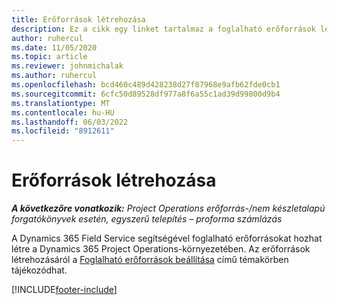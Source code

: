 ```yaml
---
title: Erőforrások létrehozása
description: Ez a cikk egy linket tartalmaz a foglalható erőforrások létrehozásával kapcsolatos információkhoz.
author: ruhercul
ms.date: 11/05/2020
ms.topic: article
ms.reviewer: johnmichalak
ms.author: ruhercul
ms.openlocfilehash: bcd460c489d428238d27f87968e9afb62fde0cb1
ms.sourcegitcommit: 6cfc50d89528df977a8f6a55c1ad39d99800d9b4
ms.translationtype: MT
ms.contentlocale: hu-HU
ms.lasthandoff: 06/03/2022
ms.locfileid: "8912611"
---
```

# <a name="create-resources"></a>Erőforrások létrehozása

_**A következőre vonatkozik:** Project Operations erőforrás-/nem készletalapú forgatókönyvek esetén, egyszerű telepítés – proforma számlázás_

A Dynamics 365 Field Service segítségével foglalható erőforrásokat hozhat létre a Dynamics 365 Project Operations-környezetében. Az erőforrások létrehozásáról a [Foglalható erőforrások beállítása](/dynamics365/field-service/set-up-bookable-resources) című témakörben tájékozódhat.


[!INCLUDE[footer-include](../includes/footer-banner.md)]